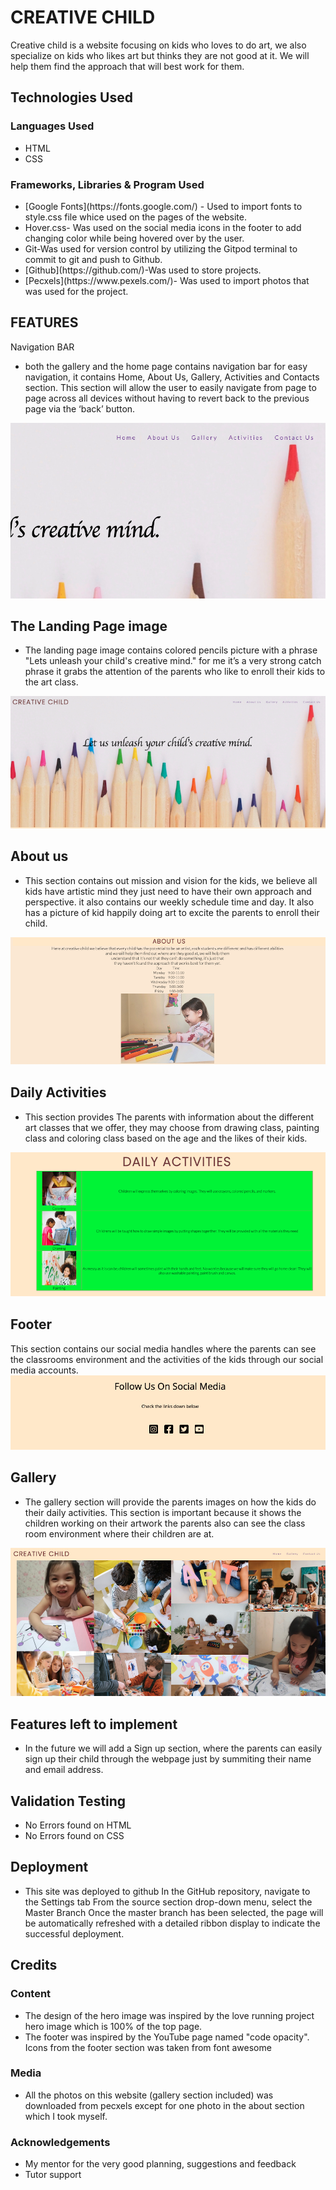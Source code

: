 
<h1>CREATIVE CHILD</h1>

<p>Creative child is a website focusing on kids who loves to do art, 
we also specialize on kids who likes art but thinks they are not good at it.
We will help them find the approach that will best work for them.</p>

<h2>Technologies Used</h2>
<h3>Languages Used</h3>
<ul>
<li>HTML</li>
<li>CSS</li>
</ul>

<h3>Frameworks, Libraries & Program Used</h3>
<ul>
<li> [Google Fonts](https://fonts.google.com/) - Used to import fonts to style.css file whice used on the pages of the website.</li>
<li>Hover.css- Was used on the social media icons in the footer to add changing color while being hovered over by the user.</li>
<li>Git-Was used for version control by utilizing the Gitpod terminal to commit to git and push to Github.</li>
<li>[Github](https://github.com/)-Was used to store projects.</li>
<li>[Pecxels](https://www.pexels.com/)- Was used to import photos that was used for the project.</li>
</ul>
<h2>FEATURES</h2>
Navigation BAR
<ul>
<li>
both the gallery and the home page contains navigation bar for easy navigation, it contains Home, About Us, Gallery, Activities and Contacts section.
This section will allow the user to easily navigate from page to page across all devices without having to revert back to the previous page via the ‘back’ button.
</li>
</ul>

<img src="assets/images/page-links.png">



<h2>The Landing Page image</h2>
<ul>
<li>The landing page image contains colored pencils picture with a phrase "Lets unleash your child's creative mind."
for me it’s a very strong catch phrase it grabs the attention of the parents who like to enroll their kids to the art class.</li>
</ul>
<img src="assets/images/hero-image.png">


<h2>About us</h2>
<ul>
<li>This section contains out mission and vision for the kids, we believe all kids have artistic mind they just need to have their own approach and perspective.
it also contains our weekly schedule time and day. It also has a picture of kid happily doing art to excite the parents to enroll their child.
</li>
</ul>
<img src="assets/images/about.png">

<h2>Daily Activities</h2>
<ul>
<li>This section provides The parents with information about the different art classes that we offer,
they may choose from drawing class, painting class and coloring class based on the age and the likes of their kids.</li>
</ul>
<img src="assets/images/activities.png">

<h2>Footer</h2>
This section contains our social media handles where the parents can see the classrooms environment and the activities of the  kids through our social media accounts.


<img src="assets/images/footer.png">

<h2>Gallery</h2>
<ul>
<li>The gallery section will provide the parents images on how the kids do their daily activities.
This section is important because it shows the children working on their artwork the parents 
also can see the class room environment where their children are at.
</li>
</ul>    

<img src="assets/images/gallery.png">


<h2>Features left to implement</h2>
<ul>
<li>In the future we will add a Sign up section, where the parents can easily sign up their child through the webpage
just by summiting their name and email address.</li>
</ul>


<h2>Validation Testing</h2>
<ul>
<li>No Errors found on HTML</li>
<li>No Errors found on CSS</li>
</ul>



<h2>Deployment</h2>
<ul>
<li>This site was deployed to github
In the GitHub repository, navigate to the Settings tab
From the source section drop-down menu, select the Master Branch
Once the master branch has been selected, the page will be automatically refreshed with a detailed ribbon display to indicate the successful deployment.
</li>
</ul>

<h2>Credits</h2>
<h3>Content</h3>
<ul>
<li>The design of the hero image was inspired by the love running project hero image which is 100% of the top page.</li>
<li>The footer was inspired by the YouTube page named "code opacity".
Icons from the footer section was taken from font awesome</li>
</ul>

<h3>Media</h3>
<ul>
<li>All the photos on this website (gallery section included) was downloaded from pecxels except for one photo in the about section which I took myself.</li>
</ul>


<h3>Acknowledgements</h3>
<ul>
<li>My mentor for the very good planning, suggestions and feedback</li>
<li>Tutor support</li>
</ul>




